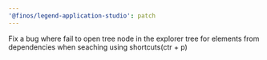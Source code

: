 ```yaml
---
'@finos/legend-application-studio': patch
---
```


Fix a bug where fail to open tree node in the explorer tree for elements from dependencies when seaching using shortcuts(ctr + p)
